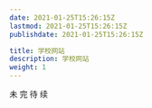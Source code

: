 ```yaml
---
date: 2021-01-25T15:26:15Z
lastmod: 2021-01-25T15:26:15Z
publishdate: 2021-01-25T15:26:15Z

title: 学校网站
description: 学校网站
weight: 1
---
```




未 完 待 续


